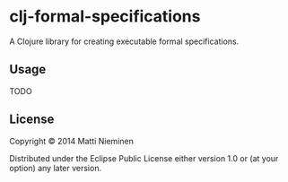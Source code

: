 # clj-formal-specifications

A Clojure library for creating executable formal specifications.

## Usage

TODO

## License

Copyright © 2014 Matti Nieminen

Distributed under the Eclipse Public License either version 1.0 or (at
your option) any later version.
